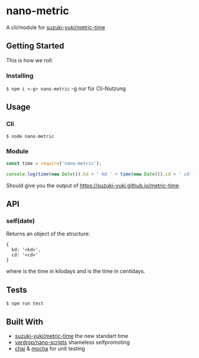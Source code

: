 # nano-metric

A cli/module for [suzuki-yuki/metric-time](https://github.com/suzuki-yuki/metric-time)

## Getting Started

This is how we roll:

### Installing

`$ npm i <-g> nano-metric` -g nur für Cli-Nutzung

## Usage

### Cli

`$ node nano-metric`

### Module
```javascript
const time = require('nano-metric');

console.log(time(new Date()).kd + ' kd ' + time(new Date()).cd + ' cd');
```
Should give you the output of https://suzuki-yuki.github.io/metric-time.

## API

### self(date)

Returns an object of the structure:
```
{
  kd: '<kd>',
  cd: '<cd>'
}
```
where <kd> is the time in kilodays and <cd> is the time in centidays.

## Tests

`$ npm run test`

## Built With

* [suzuki-yuki/metric-time](https://github.com/suzuki-yuki/metric-time) the new standart time
* [vardrop/nano-scripts](https://github.com/vardrop/nano-scripts) shameless selfpromoting
* [chai](https://github.com/chaijs/chai) & [mocha](https://github.com/mochajs/mocha) for unit testing
